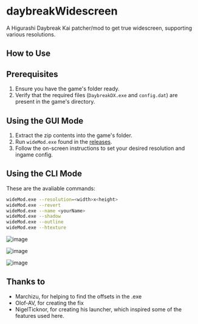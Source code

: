 # daybreakWidescreen

A Higurashi Daybreak Kai patcher/mod to get true widescreen, supporting various resolutions.

## How to Use

## Prerequisites

1. Ensure you have the game's folder ready.
2. Verify that the required files (`DaybreakDX.exe` and `config.dat`) are present in the game's directory.

## Using the GUI Mode

1. Extract the zip contents into the game's folder.
2. Run `wideMod.exe` found in the [releases](https://github.com/Vmarcelo49/daybreakWidescreen/releases).
3. Follow the on-screen instructions to set your desired resolution and ingame config.

## Using the CLI Mode

These are the avaliable commands:

   ```bash
   wideMod.exe --resolution=<width>x<height>
   wideMod.exe --revert
   wideMod.exe --name <yourName>
   wideMod.exe --shadow
   wideMod.exe --outline
   wideMod.exe --htexture
   
   ```


![image](https://github.com/user-attachments/assets/486da64f-ccfd-443d-9ca3-f2e666ecfeb8)

![image](https://github.com/user-attachments/assets/da1af8fb-5cc9-4061-9467-dcc02a280de1)

![image](https://github.com/user-attachments/assets/7b33b3fa-2baf-4e21-a6a0-11453f68f40e)

## Thanks to

- Marchizu, for helping to find the offsets in the .exe
- Olof-AV, for creating the fix
- NigelTicknor, for creating his launcher, which inspired some of the features used here.
